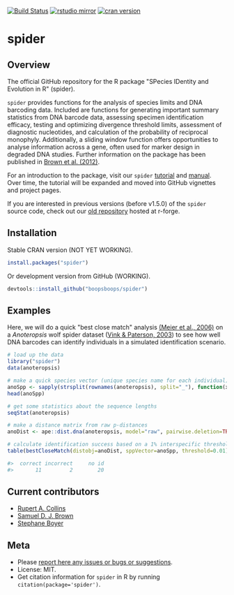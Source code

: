 [![Build Status](https://travis-ci.org/boopsboops/spider.svg?branch=master)](https://travis-ci.org/boopsboops/spider)
[![rstudio mirror](http://cranlogs.r-pkg.org/badges/grand-total/spider)](http://cran.rstudio.com/web/packages/spider/index.html)
[![cran version](http://www.r-pkg.org/badges/version/spider)](https://cran.r-project.org/package=spider)

# spider

## Overview

The official GitHub repository for the R package "SPecies IDentity and Evolution in R" (spider).

`spider` provides functions for the analysis of species limits and DNA barcoding data. Included are functions for generating important summary statistics from DNA barcode data, assessing specimen identification efficacy, testing and optimizing divergence threshold limits, assessment of diagnostic nucleotides, and calculation of the probability of reciprocal monophyly. Additionally, a sliding window function offers opportunities to analyse information across a gene, often used for marker design in degraded DNA studies. Further information on the package has been published in [Brown et al. (2012)](http://dx.doi.org/10.1111/j.1755-0998.2011.03108.x).

For an introduction to the package, visit our `spider` [tutorial](http://spider.r-forge.r-project.org/tutorial/tutorial.pdf) and [manual](http://spider.r-forge.r-project.org/docs/spider-manual.pdf). Over time, the tutorial will be expanded and moved into GitHub vignettes and project pages. 

If you are interested in previous versions (before v1.5.0) of the `spider` source code, check out our [old repository](https://r-forge.r-project.org/projects/spider/) hosted at r-forge.

## Installation

Stable CRAN version (NOT YET WORKING).

```r
install.packages("spider")
```

Or development version from GitHub (WORKING).

```r
devtools::install_github("boopsboops/spider")
```

## Examples

Here, we will do a quick "best close match" analysis [(Meier et al., 2006)](http://dx.doi.org/10.1080/10635150600969864) on a _Anoteropsis_ wolf spider dataset ([Vink & Paterson, 2003](http://dx.doi.org/10.1080/10635150600969864)) to see how well DNA barcodes can identify individuals in a simulated identification scenario.

```r
# load up the data
library("spider")
data(anoteropsis)
```

```r
# make a quick species vector (unique species name for each individual) from the taxon labels
anoSpp <- sapply(strsplit(rownames(anoteropsis), split="_"), function(x) paste(x[1], x[2]))
head(anoSpp)
```

```r
# get some statistics about the sequence lengths
seqStat(anoteropsis)
```

```r
# make a distance matrix from raw p-distances
anoDist <- ape::dist.dna(anoteropsis, model="raw", pairwise.deletion=TRUE)
```

```r
# calculate identification success based on a 1% interspecific threshold
table(bestCloseMatch(distobj=anoDist, sppVector=anoSpp, threshold=0.01))

#>  correct incorrect     no id 
#>       11         2        20 
```

## Current contributors

* [Rupert A. Collins](https://github.com/boopsboops)
* [Samuel D. J. Brown](https://github.com/)
* [Stephane Boyer](https://github.com/)


## Meta

* Please [report here any issues or bugs or suggestions](https://github.com/boopsboops/spider/issues).
* License: MIT.
* Get citation information for `spider` in R by running `citation(package='spider')`.